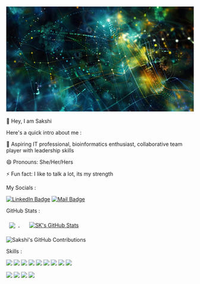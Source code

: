 ![Sakshi's GitHub Banner](https://github.com/sakshiipatil22/sakshiipatil22/blob/master/assets/Bioinformatics%20Artwork.jpg?raw=true)


👋 Hey, I am Sakshi

Here's a quick intro about me :

🔭 Aspiring IT professional, bioinformatics enthusiast, collaborative team player with leadership skills

😄 Pronouns: She/Her/Hers

⚡ Fun fact: I like to talk a lot, its my strength


My Socials : 

[![LinkedIn Badge](https://img.shields.io/badge/LinkedIn-informational?style=flat&logo=linkedin&logoColor=white&color=0D76A8)](https://www.linkedin.com/in/sakshiipatil22/)
[![Mail Badge](https://img.shields.io/badge/Gmail-informational?style=flat&logo=gmail&logoColor=white&color=EA4335)](mailto:psakshid24@gmail.com)

GitHub Stats :

<a href="https://github.com/sakshiipatil22">
  <img align="center" style="margin:0.5rem" src="https://github-readme-stats.vercel.app/api/top-langs/?username=sakshiipatil22&size_weight=0&count_weight=1&hide=html,css,jupyter%20notebook,purebasic&langs_count=3&layout=donut-vertical&theme=radical" />
</a>
<span>&emsp;</span>
<a href="https://github.com/sakshiipatil22">
  <img align="center" style="margin:0.5rem" src="https://github-readme-stats.vercel.app/api?username=sakshipatil22&show_icons=true&line_height=27&count_private=true&theme=radical&rank_icon=github&include_all_commits=true" alt="SK's GitHub Stats" />
</a>

![Sakshi's GitHub Contributions](https://github-readme-streak-stats.herokuapp.com/?&theme=radical&hide_border=true&currStreakNum=F6A085&currStreakLabel=F6A085&user=sakshiipatil22)

Skills :

![](https://img.shields.io/badge/Code-Python-informational?style=flat&logo=python&logoColor=white&color=3776AB)
![](https://img.shields.io/badge/Code-C-informational?style=flat&logo=c&logoColor=white&color=A8B9CC)
![](https://img.shields.io/badge/Code-C++-informational?style=flat&logo=c++&logoColor=white&color=00599C)
![](https://img.shields.io/badge/Code-HTML5-informational?style=flat&logo=html5&logoColor=white&color=E34F26)
![](https://img.shields.io/badge/Code-CSS3-informational?style=flat&logo=css3&logoColor=white&color=1572B6)
![](https://img.shields.io/badge/Code-NumPy-informational?style=flat&logo=numpy&logoColor=white&color=013243)
![](https://img.shields.io/badge/Code-Pandas-informational?style=flat&logo=pandas&logoColor=white&color=150458)
![](https://img.shields.io/badge/Code-ScikitLearn-informational?style=flat&logo=scikit-learn&logoColor=white&color=F7931E)
![](https://img.shields.io/badge/Code-MySQL-informational?style=flat&logo=mysql&logoColor=white&color=4479A1)

<!--- ![](https://img.shields.io/badge/Code-Javascript-informational?style=flat&logo=javascript&logoColor=white&color=F7DF1E) --->
<!--- ![](https://img.shields.io/badge/Code-ReactJS-informational?style=flat&logo=react&logoColor=white&color=61DAFB) --->
<!--- ![](https://img.shields.io/badge/Code-NodeJS-informational?style=flat&logo=node.js&logoColor=white&color=339933) --->
<!--- ![](https://img.shields.io/badge/Code-ExpressJS-informational?style=flat&logo=express&logoColor=white&color=000000) --->
<!--- ![](https://img.shields.io/badge/Code-MongoDB-informational?style=flat&logo=mongodb&logoColor=white&color=47A248) --->
<!--- ![](https://img.shields.io/badge/Code-Neo4J-informational?style=flat&logo=neo4j&logoColor=white&color=0A6190) --->
<!--- ![](https://img.shields.io/badge/Code-NextJS-informational?style=flat&logo=nextjs&logoColor=white&color=000000) --->
<!--- ![](https://img.shields.io/badge/Code-TailwindCSS-informational?style=flat&logo=tailwindcss&logoColor=white&color=4dc0b5) --->
<!--- ![](https://img.shields.io/badge/Code-Electron-informational?style=flat&logo=electron&logoColor=white&color=9bb7c4) --->
<!-- ![](https://img.shields.io/badge/Code-TensorFlow-informational?style=flat&logo=tensorflow&logoColor=white&color=FF6F00) -->

<!-- ![](https://img.shields.io/badge/Code-Arduino-informational?style=flat&logo=arduino&logoColor=white&color=00979D)
![](https://img.shields.io/badge/Code-Selenium-informational?style=flat&logo=selenium&logoColor=white&color=43B02A)
![](https://img.shields.io/badge/Code-Solidity-informational?style=flat&logo=solidity&logoColor=white&color=363636)
![](https://img.shields.io/badge/Code-Ethers-informational?style=flat&logo=ethers&logoColor=white&color=2535A0)
![](https://img.shields.io/badge/Code-Wagmi-informational?style=flat&logo=wagmi&logoColor=white&color=000000)
![](https://img.shields.io/badge/Code-Chainlink-informational?style=flat&logo=chainlink&logoColor=white&color=375BD2)
![](https://img.shields.io/badge/Code-Hardhat-informational?style=flat&logo=hardhat&logoColor=white&color=FFFF00)
![](https://img.shields.io/badge/Code-Docker-informational?style=flat&logo=docker&logoColor=white&color=2496ED)
![](https://img.shields.io/badge/Code-Kubernetes-informational?style=flat&logo=kubernetes&logoColor=white&color=326CE5)
![](https://img.shields.io/badge/Code-Langchain-informational?style=flat&logo=langchain&logoColor=white&color=A1F78C)
![](https://img.shields.io/badge/Code-LlamaIndex-informational?style=flat&logoColor=white&color=000000)
![](https://img.shields.io/badge/Code-ChromaDB-informational?style=flat&logo=chromadb&logoColor=white&color=FFFF00)
![](https://img.shields.io/badge/Code-Flwr-informational?style=flat&logoColor=white&color=000000)
![](https://img.shields.io/badge/Code-MLFlow-informational?style=flat&logo=mlflow&logoColor=white&color=0000FF)
![](https://img.shields.io/badge/Code-DVC-informational?style=flat&logo=dvc&logoColor=white&color=000000)
![](https://img.shields.io/badge/Code-Git-informational?style=flat&logo=git&logoColor=white&color=F05032) -->
 
![](https://img.shields.io/badge/Software-Canva-informational?style=flat&logo=canva&logoColor=white&color=00C4CC)
![](https://img.shields.io/badge/Software-GitHub-informational?style=flat&logo=github&logoColor=white&color=181717)
![](https://img.shields.io/badge/Software-VSCode-informational?style=flat&logo=visualstudiocode&logoColor=white&color=007ACC)
![](https://img.shields.io/badge/Software-Wordpress-informational?style=flat&logo=wordpress&logoColor=white&color=21759B)

<!---![](https://img.shields.io/badge/Software-Figma-informational?style=flat&logo=figma&logoColor=white&color=F24E1E) -->
<!-- ![](https://img.shields.io/badge/Software-Audacity-informational?style=flat&logo=audacity&logoColor=white&color=0000CC)
![](https://img.shields.io/badge/Software-DavinciResolve-informational?style=flat&color=FFFF00)
![](https://img.shields.io/badge/Software-Trello-informational?style=flat&logo=trello&logoColor=white&color=0052CC)
![](https://img.shields.io/badge/Software-Asana-informational?style=flat&logo=asana&logoColor=white&color=273347)
![](https://img.shields.io/badge/Software-GIMP-informational?style=flat&logo=gimp&logoColor=white&color=5C5543)
![](https://img.shields.io/badge/Software-Slack-informational?style=flat&logo=slack&logoColor=white&color=4A154B)
![](https://img.shields.io/badge/Software-Jira-informational?style=flat&logo=jira&logoColor=white&color=0052CC)
![](https://img.shields.io/badge/Software-Confluence-informational?style=flat&logo=confluence&logoColor=white&color=172B4D) -->
<!-- ![](https://img.shields.io/badge/Software-LMMS-informational?style=flat&logo=lmms&logoColor=white&color=10B146) -->
<!-- ![](https://img.shields.io/badge/Software-HuggingFace-informational?style=flat&logo=huggingface&logoColor=white&color=FFD21E) -->
<!-- ![](https://img.shields.io/badge/Software-Vercel-informational?style=flat&logo=vercel&logoColor=white&color=000000)
![](https://img.shields.io/badge/Software-Render-informational?style=flat&logo=render&logoColor=white&color=000000)
![](https://img.shields.io/badge/Software-Fleek-informational?style=flat&logo=fleek&logoColor=white&color=FF10F0)
![](https://img.shields.io/badge/Software-DagsHub-informational?style=flat&logoColor=white&color=000000)
![](https://img.shields.io/badge/Software-Grafana-informational?style=flat&logo=grafana&logoColor=white&color=F05A28) -->
